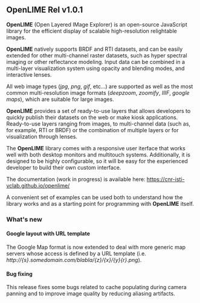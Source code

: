 ## OpenLIME Rel v1.0.1
**OpenLIME** (Open Layered IMage Explorer) is an open-source JavaScript library for the efficient display of scalable high-resolution relightable images.

**OpenLIME** natively supports BRDF and RTI datasets, and can be easily extended for other multi-channel raster datasets, such as hyper spectral imaging or other reflectance modeling. Input data can be combined in a multi-layer visualization system using opacity and blending modes, and interactive lenses.

All web image types (*jpg*, *png*, *gif*, etc...) are supported as well as the most common multi-resolution image formats (*deepzoom*, *zoomify*, *IIIF*, *google maps*), which are suitable for large images.

**OpenLIME** provides a set of ready-to-use layers that allows developers to quickly publish their datasets on the web
or make kiosk applications. Ready-to-use layers ranging from images, to multi-channel data (such as, for example, RTI or BRDF) or the combination of multiple layers or for visualization through lenses.

The **OpenLIME** library comes with a responsive user iterface that works well with both desktop monitors and multitouch systems. Additionally, it is designed to be highly configurable, so it will be easy for the experienced developer to build their own custom interface. 

The documentation (work in progress) is available here: https://cnr-isti-vclab.github.io/openlime/

A convenient set of examples can be used both to understand how the library works and as a starting point for programming with **OpenLIME** itself.

### What's new
#### Google layout with URL template
The Google Map format is now extended to deal with more generic map servers whose access is defined by a URL template (i.e. *http://{s}.somedomain.com/blabla/{z}/{x}/{y}{r}.png*).
#### Bug fixing
This release fixes some bugs related to cache populating during camera panning and to improve image quality by reducing aliasing artifacts.

